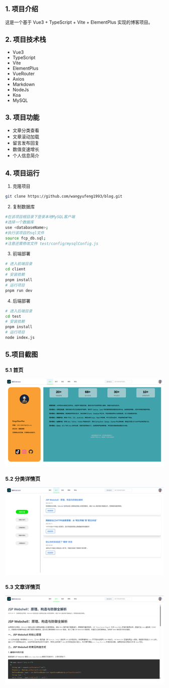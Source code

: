 ## 1. 项目介绍

这是一个基于 Vue3 + TypeScript + Vite + ElementPlus 实现的博客项目。

## 2. 项目技术栈
- Vue3
- TypeScript
- Vite
- ElementPlus
- VueRouter
- Axios
- Markdown
- NodeJs
- Koa
- MySQL

## 3. 项目功能
- 文章分类查看
- 文章滚动加载
- 留言发布回复
- 数值变速增长
- 个人信息简介

## 4. 项目运行

1. 克隆项目
```bash
git clone https://github.com/wangyufeng1993/blog.git
```
2. 复制数据库
```bash
#在该项目根目录下登录本地MySQL客户端
#选择一个数据库
use <databaseName>;
#执行该项目的sql文件
source fcp_db.sql;
#注意还需修改文件 test/config/mysqlConfig.js
```
3. 前端部署
```bash
# 进入前端目录
cd client
# 安装依赖
pnpm install
# 运行项目
pnpm run dev
```
4. 后端部署
```bash
# 进入后端目录
cd test
# 安装依赖
pnpm install
# 运行项目
node index.js
```

## 5.项目截图
### 5.1 首页
![首页](https://github.com/shiyuan-0629/personBlog/blob/master/images/home.png?raw=true)
### 5.2 分类详情页
![分类详情页](https://github.com/shiyuan-0629/personBlog/blob/master/images/articles.png?raw=true)
### 5.3 文章详情页
![文章详情页](https://github.com/shiyuan-0629/personBlog/blob/master/images/detail.png?raw=true)


